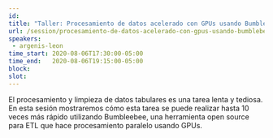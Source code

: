 ```yaml
---
id: 
title: "Taller: Procesamiento de datos acelerado con GPUs usando Bumblebee"
url: /session/procesamiento-de-datos-acelerado-con-gpus-usando-bumblebee/
speakers:
 - argenis-leon
time_start: 2020-08-06T17:30:00-05:00
time_end:   2020-08-06T19:15:00-05:00
block: 
slot: 
---
```


El procesamiento y limpieza de datos tabulares es una tarea lenta y tediosa. En esta sesión mostraremos cómo esta tarea se puede realizar hasta 10 veces más rápido utilizando Bumbleebee, una herramienta open source para ETL que hace procesamiento paralelo usando GPUs.